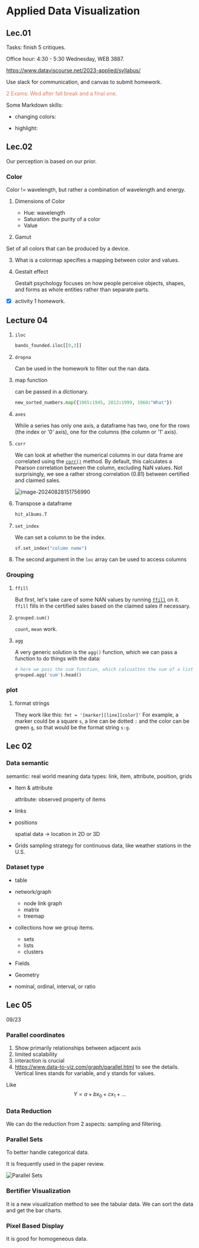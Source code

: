 # Applied Data Visualization

## Lec.01

Tasks: finish 5 critiques.

Office hour: 4:30 - 5:30 Wednesday, WEB 3887.

https://www.dataviscourse.net/2023-applied/syllabus/

Use slack for communication, and canvas to submit homework.

<font color =#e07a5f>2 Exams: Wed after fall break and a final one. </font>

Some Markdown skills:

+ changing colors: <font color></font>

+ highlight: <mark></mark>




## Lec.02

Our perception is based on our prior.

### Color

Color != wavelength, but rather a combination of wavelength and energy.

1. Dimensions of  Color
   + Hue: wavelength
   + Saturation: the purity of a color
   + Value

2. Gamut

  Set of all colors that can be produced by a device. 

3. What is a colormap
    specifies a mapping between color and values.

4. Gestalt effect

   Gestalt psychology focuses on how people perceive objects, shapes, and forms as whole entities rather than separate parts.

- [x] activity 1 homework.



## Lecture 04

1. `iloc`

   ```python
   bands_founded.iloc[[0,3]]
   ```

2. `dropna`

   Can be used in the homework to filter out the nan data.

3. map function

   can be passed in a dictionary.

   ```python	
   new_sorted_numbers.map({1965:1945, 2012:1999, 1968:"What"})
   ```

4. `axes`

   While a series has only one axis, a dataframe has two, one for the rows (the index or '0' axis), one for the columns (the column or '1' axis). 

5. `corr`

   We can look at whether the numerical columns in our data frame are correlated using the [`corr()`](http://pandas.pydata.org/pandas-docs/stable/generated/pandas.DataFrame.corr.html) method. By default, this calculates a Pearson correlation between the column, excluding NaN values. Not surprisingly, we see a rather strong correlation (0.81) between certified and claimed sales. 

   ![image-20240828151756990](C:\Users\u1474799\AppData\Roaming\Typora\typora-user-images\image-20240828151756990.png)

6. Transpose a dataframe

   ```python
   hit_albums.T
   ```

7. `set_index`

   We can set a column to be the index.

   ```python
   sf.set_index("column name")
   ```

8. The second argument in the `loc` array can be used to access columns 

### Grouping

1. `ffill`

   But first, let's take care of some NAN values by running [`ffill`](https://pandas.pydata.org/pandas-docs/stable/reference/api/pandas.DataFrame.ffill.html) on it. `ffill` fills in the certified sales based on the claimed sales if necessary. 

2. `grouped.sum()`

   `count`, `mean` work.

3. `agg`

    A very generic solution is the `agg()` function, which we can pass a function to do things with the data:

   ```python
   # here we pass the sum function, which calcualtes the sum of a list, to the group
   grouped.agg('sum').head()
   ```

### plot

1. format strings

   They work like this: ```fmt = '[marker][line][color]'```
   For example, a marker could be a square `s`, a line can be dotted `:` and the color can be green `g`, so that would be the format string `s:g`.

   

## Lec 02

### Data semantic

semantic: real world meaning
data types: link, item, attribute, position, grids

+ Item & attribute

  attribute: observed property of items
  
+ links

+ positions

  spatial data → location in 2D or 3D
  
+ Grids
  sampling strategy for continuous data, like weather stations in the U.S.
  
### Dataset type
+ table
+ network/graph
  + node link graph
  + matrix
  + treemap
+ collections
  how we group items.

  + sets
  + lists
  + clusters
+ Fields
+ Geometry
+ nominal, ordinal, interval, or ratio 



## Lec 05 

09/23

### Parallel coordinates

1. Show primarily relationships between adjacent axis
2. limited scalability
3. interaction is crucial
4. https://www.data-to-viz.com/graph/parallel.html to see the details. Vertical lines stands for variable, and y stands for values.

Like 
$$
Y = a + bx_{0} + cx_{1} + ...
$$

### Data Reduction

We can do the reduction from 2 aspects: sampling and filtering.

### Parallel Sets

To better handle categorical data.

It is frequently used in the paper review.

![Parallel Sets](https://datavizcatalogue.com/methods/images/anatomy/parallel_sets.png)

### Bertifier Visualization

It is a new visualization method to see the tabular data. We can sort the data and get the bar charts.

### Pixel Based Display

It is good for homogeneous data.
